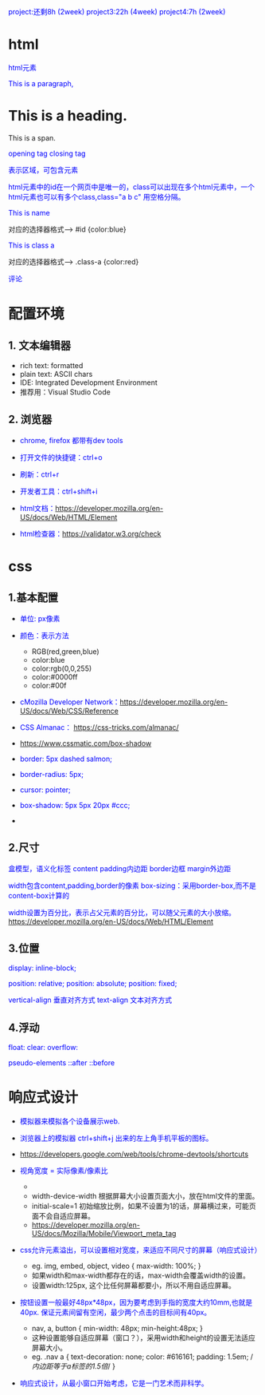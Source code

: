 project:还剩8h (2week)
project3:22h   (4week)
project4:7h    (2week)

# html
html元素

<p>This is a paragraph,</p>
<h1>This is a heading.</h1>
<span>This is a span.</span>

opening tag           closing tag

<dev></dev>表示区域，可包含元素

html元素中的id在一个网页中是唯一的，class可以出现在多个html元素中，一个html元素也可以有多个class,class="a b c" 用空格分隔。
<p id="name">This is name</p>
对应的选择器格式--> #id {color:blue}
 
<p class="class-a">This is class a</p>
对应的选择器格式--> .class-a {color:red}

评论<!--comment-->


# 配置环境

## 1. 文本编辑器
- rich text: formatted
- plain text: ASCII chars
- IDE: Integrated Development Environment
- 推荐用：Visual Studio Code

## 2. 浏览器
- chrome, firefox 都带有dev tools
- 打开文件的快捷键：ctrl+o
- 刷新：ctrl+r
- 开发者工具：ctrl+shift+i

- html文档：https://developer.mozilla.org/en-US/docs/Web/HTML/Element
- html检查器：https://validator.w3.org/check


# css
## 1.基本配置
<style>
	p { color: blue}
	/* this is a comment*/
</style>

- 单位: px像素
- 颜色：表示方法
  * RGB(red,green,blue) 
  * color:blue 
  * color:rgb(0,0,255) 
  * color:#0000ff 
  * color:#00f 

- cMozilla Developer Network：https://developer.mozilla.org/en-US/docs/Web/CSS/Reference
- CSS Almanac： https://css-tricks.com/almanac/
- https://www.cssmatic.com/box-shadow

- border: 5px dashed salmon;
- border-radius: 5px;
- cursor: pointer;
- box-shadow: 5px 5px 20px #ccc;

- <link href="path-to-stylesheet/stylesheet.css" rel="stylesheet">

## 2.尺寸
盒模型，语义化标签
content
padding内边距
border边框
margin外边距

width包含content,padding,border的像素
box-sizing：采用border-box,而不是content-box计算的

width设置为百分比，表示占父元素的百分比，可以随父元素的大小放缩。
https://developer.mozilla.org/en-US/docs/Web/HTML/Element


## 3.位置
display: inline-block;

position: relative;
position: absolute;
position: fixed;

vertical-align 垂直对齐方式
text-align 文本对齐方式

## 4.浮动
float:
clear:
overflow: 

pseudo-elements
::after
::before

# 响应式设计
- 模拟器来模拟各个设备展示web.
- 浏览器上的模拟器 ctrl+shift+j 出来的左上角手机平板的图标。
- https://developers.google.com/web/tools/chrome-devtools/shortcuts

- 视角宽度 = 实际像素/像素比
  * <meta name="viewport" content="width=device-width, initial-scale=1"> 
  * width-device-width 根据屏幕大小设置页面大小，放在html文件的<head></head>里面。  
  * initial-scale=1 初始缩放比例，如果不设置为1的话，屏幕横过来，可能页面不会自适应屏幕。  
  * https://developer.mozilla.org/en-US/docs/Mozilla/Mobile/Viewport_meta_tag  

- css允许元素溢出，可以设置相对宽度，来适应不同尺寸的屏幕（响应式设计）
  * eg. 
    img, embed,
    object, video {
	max-width: 100%;
    }
  * 如果width和max-width都存在的话，max-width会覆盖width的设置。
  * 设置width:125px, 这个比任何屏幕都要小，所以不用自适应屏幕。

- 按钮设置一般最好48px*48px，因为要考虑到手指的宽度大约10mm,也就是40px. 保证元素间留有空闲，最少两个点击的目标间有40px。
  * nav, a, button {
	min-width: 48px;
	min-height:48px;
  }
  * 这种设置能够自适应屏幕（窗口？），采用width和height的设置无法适应屏幕大小。
  * eg. 
.nav a {
  text-decoration: none;
  color: #616161;
  padding: 1.5em; /*内边距等于a标签的1.5倍*/
}

- 响应式设计，从最小窗口开始考虑，它是一门艺术而非科学。
